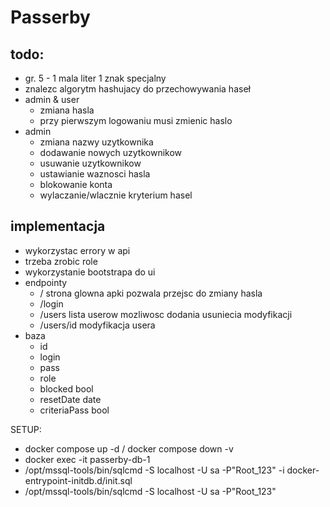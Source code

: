 # Passerby

## todo:
- gr. 5 - 1 mala liter 1 znak specjalny 
- znalezc algorytm hashujacy do przechowywania haseł 
- admin & user
  - zmiana hasla
  - przy pierwszym logowaniu musi zmienic haslo
- admin
  - zmiana nazwy uzytkownika
  - dodawanie nowych uzytkownikow
  - usuwanie uzytkownikow
  - ustawianie waznosci hasla
  - blokowanie konta
  - wylaczanie/wlacznie kryterium hasel
## implementacja
- wykorzystac errory w api
- trzeba zrobic role
- wykorzystanie bootstrapa do ui
- endpointy
  - / strona glowna apki pozwala przejsc do zmiany hasla
  - /login
  - /users lista userow mozliwosc dodania usuniecia modyfikacji
  - /users/id modyfikacja usera
- baza
  - id
  - login
  - pass
  - role
  - blocked bool
  - resetDate date
  - criteriaPass bool

SETUP:
- docker compose up -d / docker compose down -v
- docker exec -it passerby-db-1
- /opt/mssql-tools/bin/sqlcmd -S localhost -U sa -P"Root_123" -i docker-entrypoint-initdb.d/init.sql
- /opt/mssql-tools/bin/sqlcmd -S localhost -U sa -P"Root_123"
